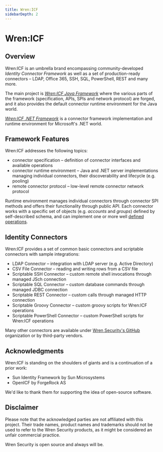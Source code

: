 ```yaml
---
title: Wren:ICF
sidebarDepth: 2
---
```


# Wren:ICF

## Overview

Wren:ICF is an umbrella brand encompassing community-developed _Identity Connector Framework_ as well as a set of
production-ready connectors – LDAP, Office 365, SSH, SQL, PowerShell, REST and many more.

The main project is [_Wren:ICF Java Framework_](https://github.com/WrenSecurity/wrenicf-java-framework) where the
various parts of the framework (specification, APIs, SPIs and network protocol) are forged, and it also provides the
default connector runtime environment for the Java world.

[_Wren:ICF .NET Framework_](https://github.com/WrenSecurity/wrenicf-dotnet-framework) is a connector framework
implementation and runtime environment for Microsoft's .NET world.


## Framework Features

Wren:ICF addresses the following topics:

* connector specification – definition of connector interfaces and available operations
* connector runtime environment – Java and .NET server implementations managing individual connectors,
  their discoverability and lifecycle (e.g. pooling)
* remote connector protocol – low-level remote connector network protocol

Runtime environment manages individual connectors through connector SPI methods and offers their functionality
through public API. Each connector works with a specific set of objects (e.g. _accounts_ and _groups_) defined by
self-described schema, and can implement one or more well [defined operations](https://github.com/WrenSecurity/wrenicf-java-framework/tree/master/framework-core/src/main/java/org/identityconnectors/framework/spi/operations).


## Identity Connectors

Wren:ICF provides a set of common basic connectors and scriptable connectors with sample integrations:

* LDAP Connector – integration with LDAP server (e.g. Active Directory)
* CSV File Connector – reading and writing rows from a CSV file
* Scriptable SSH Connector – custom remote shell invocations through managed JSch connection
* Scriptable SQL Connector – custom database commands through managed JDBC connection
* Scriptable REST Connector – custom calls through managed HTTP connection
* Scriptable Groovy Connector – custom groovy scripts for Wren:ICF operations
* Scriptable PowerShell Connector – custom PowerShell scripts for Wren:ICF operations

Many other connectors are available under [Wren Security's GitHub](https://github.com/WrenSecurity) organization
or by third-party vendors.


## Acknowledgments

Wren:ICF is standing on the shoulders of giants and is a continuation of a prior work:

* Sun Identity Framework by Sun Microsystems
* OpenICF by ForgeRock AS

We'd like to thank them for supporting the idea of open-source software.


## Disclaimer

Please note that the acknowledged parties are not affiliated with this project. Their trade names, product names
and trademarks should not be used to refer to the Wren Security products, as it might be considered an unfair
commercial practice.

Wren Security is open source and always will be.
